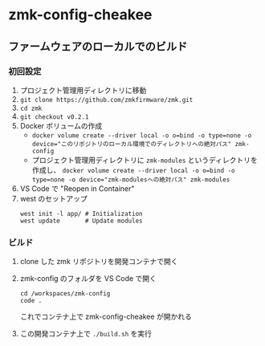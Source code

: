 # zmk-config-cheakee

## ファームウェアのローカルでのビルド

### 初回設定

1. プロジェクト管理用ディレクトリに移動
1. `git clone https://github.com/zmkfirmware/zmk.git`
1. `cd zmk`
1. `git checkout v0.2.1`
1. Docker ボリュームの作成
    - `docker volume create --driver local -o o=bind -o type=none -o device="このリポジトリのローカル環境でのディレクトリへの絶対パス" zmk-config`
    - プロジェクト管理用ディレクトリに `zmk-modules` というディレクトリを作成し、 `docker volume create --driver local -o o=bind -o type=none -o device="zmk-modulesへの絶対パス" zmk-modules`
1. VS Code で "Reopen in Container"
1. west のセットアップ
    ```
    west init -l app/ # Initialization
    west update       # Update modules
    ```

### ビルド

1. clone した zmk リポジトリを開発コンテナで開く
1. zmk-config のフォルダを VS Code で開く
    ```
    cd /workspaces/zmk-config
    code .
    ```

    これでコンテナ上で zmk-config-cheakee が開かれる
1. この開発コンテナ上で `./build.sh` を実行